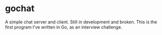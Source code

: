 # gochat

A simple chat server and client. Still in development and broken. This is the first program I've written in Go, as an interview challenge.
